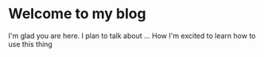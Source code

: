 # Welcome to my blog

I'm glad you are here. I plan to talk about ...
How I'm excited to learn how to use this thing 
